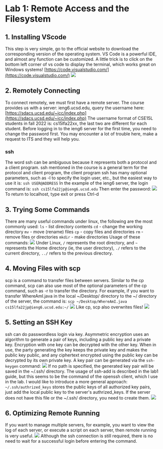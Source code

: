 # Lab 1: Remote Access and the Filesystem

## 1. Installing VScode
This step is very simple, go to the official website to download the corresponding version of the operating system. VS Code is a powerful IDE, and almost any function can be customized. A little trick is to click on the bottom left corner of vs code to display the terminal, which works great on Windows systems!
[https://code.visualstudio.com/](https://code.visualstudio.com/)
![](https://scripe2022.github.io/cse15l-lab-reports/src/yuhang_lab1_0.png)

## 2. Remotely Connecting
To connect remotely, we must first have a remote server. The course provides us with a server: ieng6.ucsd.edu, query the username here: [https://sdacs.ucsd.edu/~icc/index.php](https://sdacs.ucsd.edu/~icc/index.php)
The username format of CSE15L students in fall 2022 is: cs15lfa22xx, the last two are different for each student.
Before logging in to the ieng6 server for the first time, you need to change the password first. You may encounter a lot of trouble here, make a request to ITS and they will help you.
### ssh
The word ssh can be ambiguous because it represents both a protocol and a client program.
ssh mentioned in the course is a general term for the protocol and client program, the client program ssh has many optional parameters, such as -l to specify the login user, etc., but the easiest way to use it is:
`ssh USER@ADDRESS`
In the example of the ieng6 server, the login command is:
`ssh cs15lfa22jp@ieng6.ucsd.edu`
Then enter the password:
![](https://scripe2022.github.io/cse15l-lab-reports/src/yuhang_lab1_1.png)
To return to localhost, type exit or press Ctrl-d

## 3. Trying Some Commands
There are many useful commands under linux, the following are the most commonly used:
`ls` - list directory contents
`cd` - change the working directory
`mv` - move (rename) files
`cp` - copy files and directories
`rm` - remove files or directories
`mkdir` - make directories
Usage of these commands:
![](https://scripe2022.github.io/cse15l-lab-reports/src/yuhang_lab1_2.png)
Under Linux, `/` represents the root directory, and `~` represents the Home directory (ie, the user directory), `./` refers to the current directory, `../` refers to the previous directory.

## 4. Moving Files with scp
scp is a command to transfer files between servers. Similar to the cp command, scp can also use most of the optional parameters of the cp command, such as -r to transfer the directory.
For example, if you want to transfer WhereAmI.java in the local ~/Desktop/ directory to the ~/ directory of the server, the command is:
`scp ~/Desktop/WhereAmI.java cs15lfa22jp@ieng6.ucsd.edu:~/`
![](https://scripe2022.github.io/cse15l-lab-reports/src/yuhang_lab1_3.png)
Like cp, scp also overwrites files!
![](https://scripe2022.github.io/cse15l-lab-reports/src/yuhang_lab1_4.png)

## 5. Setting an SSH Key
ssh can do passwordless login via key.
Asymmetric encryption uses an algorithm to generate a pair of keys, including a public key and a private key. Encryption with one key can be decrypted with the other key. When in use, the party generating the key keeps the private key and makes the public key public, and any ciphertext encrypted using the public key can be decrypted by its own private key.
A key pair can be generated via the `ssh-keygen` command:
![](https://scripe2022.github.io/cse15l-lab-reports/src/yuhang_lab1_5.png)
If no path is specified, the generated key pair will be saved in the ~/.ssh/ directory.
The usage of ssh-add is described in the lab1 guide, but this seems to be the command of the openssh client, which I use in the lab. I would like to introduce a more general approach:
`~/.ssh/authrized_keys` stores the public keys of all authorized key pairs, just add the local public key to the server's authrized_keys. If the server does not have this file or the ~/.ssh/ directory, you need to create them.
![](https://scripe2022.github.io/cse15l-lab-reports/src/yuhang_lab1_6.png)

## 6. Optimizing Remote Running
If you want to manage multiple servers, for example, you want to view the log of each server, or execute a script on each server, then remote running is very useful.
![](https://scripe2022.github.io/cse15l-lab-reports/src/yuhang_lab1_7.png)
Although the ssh connection is still required, there is no need to wait for a successful login before entering the command.